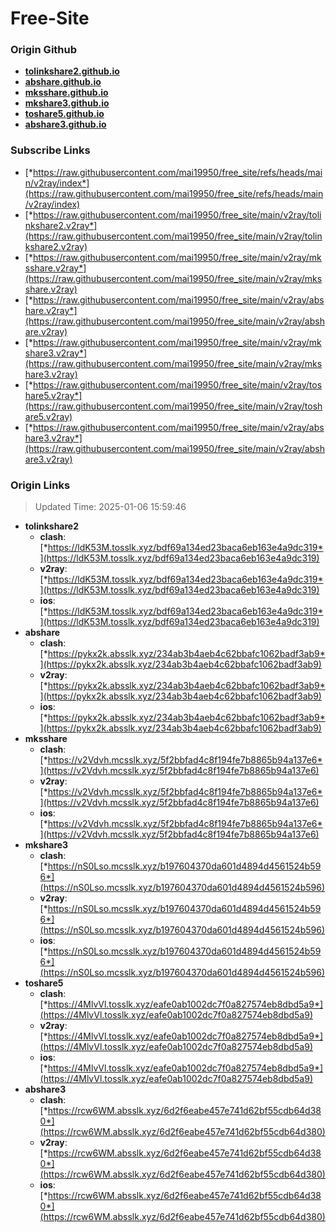 # Free-Site

### Origin Github

- [**tolinkshare2.github.io**](https://github.com/tolinkshare2/tolinkshare2.github.io)
- [**abshare.github.io**](https://github.com/abshare/abshare.github.io)
- [**mksshare.github.io**](https://github.com/mksshare/mksshare.github.io)
- [**mkshare3.github.io**](https://github.com/mkshare3/mkshare3.github.io)
- [**toshare5.github.io**](https://github.com/toshare5/toshare5.github.io)
- [**abshare3.github.io**](https://github.com/abshare3/abshare3.github.io)

### Subscribe Links

- [*https://raw.githubusercontent.com/mai19950/free_site/refs/heads/main/v2ray/index*](https://raw.githubusercontent.com/mai19950/free_site/refs/heads/main/v2ray/index)
- [*https://raw.githubusercontent.com/mai19950/free_site/main/v2ray/tolinkshare2.v2ray*](https://raw.githubusercontent.com/mai19950/free_site/main/v2ray/tolinkshare2.v2ray)
- [*https://raw.githubusercontent.com/mai19950/free_site/main/v2ray/mksshare.v2ray*](https://raw.githubusercontent.com/mai19950/free_site/main/v2ray/mksshare.v2ray)
- [*https://raw.githubusercontent.com/mai19950/free_site/main/v2ray/abshare.v2ray*](https://raw.githubusercontent.com/mai19950/free_site/main/v2ray/abshare.v2ray)
- [*https://raw.githubusercontent.com/mai19950/free_site/main/v2ray/mkshare3.v2ray*](https://raw.githubusercontent.com/mai19950/free_site/main/v2ray/mkshare3.v2ray)
- [*https://raw.githubusercontent.com/mai19950/free_site/main/v2ray/toshare5.v2ray*](https://raw.githubusercontent.com/mai19950/free_site/main/v2ray/toshare5.v2ray)
- [*https://raw.githubusercontent.com/mai19950/free_site/main/v2ray/abshare3.v2ray*](https://raw.githubusercontent.com/mai19950/free_site/main/v2ray/abshare3.v2ray)

### Origin Links

> Updated Time: 2025-01-06 15:59:46

- **tolinkshare2**
  - **clash**: [*https://ldK53M.tosslk.xyz/bdf69a134ed23baca6eb163e4a9dc319*](https://ldK53M.tosslk.xyz/bdf69a134ed23baca6eb163e4a9dc319)
  - **v2ray**: [*https://ldK53M.tosslk.xyz/bdf69a134ed23baca6eb163e4a9dc319*](https://ldK53M.tosslk.xyz/bdf69a134ed23baca6eb163e4a9dc319)
  - **ios**: [*https://ldK53M.tosslk.xyz/bdf69a134ed23baca6eb163e4a9dc319*](https://ldK53M.tosslk.xyz/bdf69a134ed23baca6eb163e4a9dc319)
- **abshare**
  - **clash**: [*https://pykx2k.absslk.xyz/234ab3b4aeb4c62bbafc1062badf3ab9*](https://pykx2k.absslk.xyz/234ab3b4aeb4c62bbafc1062badf3ab9)
  - **v2ray**: [*https://pykx2k.absslk.xyz/234ab3b4aeb4c62bbafc1062badf3ab9*](https://pykx2k.absslk.xyz/234ab3b4aeb4c62bbafc1062badf3ab9)
  - **ios**: [*https://pykx2k.absslk.xyz/234ab3b4aeb4c62bbafc1062badf3ab9*](https://pykx2k.absslk.xyz/234ab3b4aeb4c62bbafc1062badf3ab9)
- **mksshare**
  - **clash**: [*https://v2Vdvh.mcsslk.xyz/5f2bbfad4c8f194fe7b8865b94a137e6*](https://v2Vdvh.mcsslk.xyz/5f2bbfad4c8f194fe7b8865b94a137e6)
  - **v2ray**: [*https://v2Vdvh.mcsslk.xyz/5f2bbfad4c8f194fe7b8865b94a137e6*](https://v2Vdvh.mcsslk.xyz/5f2bbfad4c8f194fe7b8865b94a137e6)
  - **ios**: [*https://v2Vdvh.mcsslk.xyz/5f2bbfad4c8f194fe7b8865b94a137e6*](https://v2Vdvh.mcsslk.xyz/5f2bbfad4c8f194fe7b8865b94a137e6)
- **mkshare3**
  - **clash**: [*https://nS0Lso.mcsslk.xyz/b197604370da601d4894d4561524b596*](https://nS0Lso.mcsslk.xyz/b197604370da601d4894d4561524b596)
  - **v2ray**: [*https://nS0Lso.mcsslk.xyz/b197604370da601d4894d4561524b596*](https://nS0Lso.mcsslk.xyz/b197604370da601d4894d4561524b596)
  - **ios**: [*https://nS0Lso.mcsslk.xyz/b197604370da601d4894d4561524b596*](https://nS0Lso.mcsslk.xyz/b197604370da601d4894d4561524b596)
- **toshare5**
  - **clash**: [*https://4MlvVl.tosslk.xyz/eafe0ab1002dc7f0a827574eb8dbd5a9*](https://4MlvVl.tosslk.xyz/eafe0ab1002dc7f0a827574eb8dbd5a9)
  - **v2ray**: [*https://4MlvVl.tosslk.xyz/eafe0ab1002dc7f0a827574eb8dbd5a9*](https://4MlvVl.tosslk.xyz/eafe0ab1002dc7f0a827574eb8dbd5a9)
  - **ios**: [*https://4MlvVl.tosslk.xyz/eafe0ab1002dc7f0a827574eb8dbd5a9*](https://4MlvVl.tosslk.xyz/eafe0ab1002dc7f0a827574eb8dbd5a9)
- **abshare3**
  - **clash**: [*https://rcw6WM.absslk.xyz/6d2f6eabe457e741d62bf55cdb64d380*](https://rcw6WM.absslk.xyz/6d2f6eabe457e741d62bf55cdb64d380)
  - **v2ray**: [*https://rcw6WM.absslk.xyz/6d2f6eabe457e741d62bf55cdb64d380*](https://rcw6WM.absslk.xyz/6d2f6eabe457e741d62bf55cdb64d380)
  - **ios**: [*https://rcw6WM.absslk.xyz/6d2f6eabe457e741d62bf55cdb64d380*](https://rcw6WM.absslk.xyz/6d2f6eabe457e741d62bf55cdb64d380)
